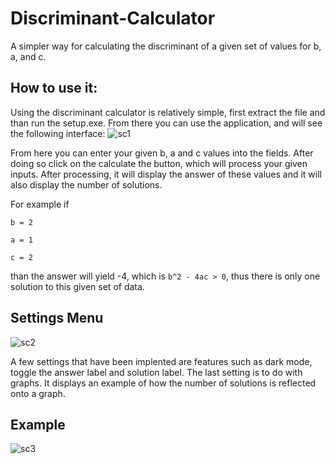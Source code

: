 # Discriminant-Calculator
A simpler way for calculating the discriminant of a given set of values for b, a, and c.
## How to use it:
Using the discriminant calculator is relatively simple, first extract the file and than run the setup.exe. From there you can use the application, and will see the following interface:
![sc1](https://github.com/AliK070/Discriminant_Calculator/assets/170590240/bb04555c-4675-4601-8f60-bd67d1364d83)

From here you can enter your given b, a and c values into the fields. After doing so click on the calculate the button, which will process your given inputs. After processing, it will display the answer of these values and it will also display the number of solutions. 

For example if

`b = 2`

`a = 1 `

`c = 2`

than the answer will yield -4, which is `b^2 - 4ac > 0`, thus there is only one solution to this given set of data.

## Settings Menu

![sc2](https://github.com/AliK070/Discriminant_Calculator/assets/170590240/55c3e93c-ccf6-4a38-ab64-5af545b7e40f)

A few settings that have been implented are features such as dark mode, toggle the answer label and solution label. The last setting is to do with graphs. It displays an example of how the number of solutions is reflected onto a graph. 

## Example 

![sc3](https://github.com/AliK070/Discriminant_Calculator/assets/170590240/ff16ce8d-be5e-4ce6-b8db-ef54acf0a8b4)

